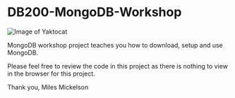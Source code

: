 # DB200-MongoDB-Workshop
![Image of Yaktocat](https://octodex.github.com/images/yaktocat.png)

MongoDB workshop project teaches you how to download, setup and use MongoDB.

Please feel free to review the code in this project as there is nothing to view in the browser for 
this project.

Thank you, Miles Mickelson
